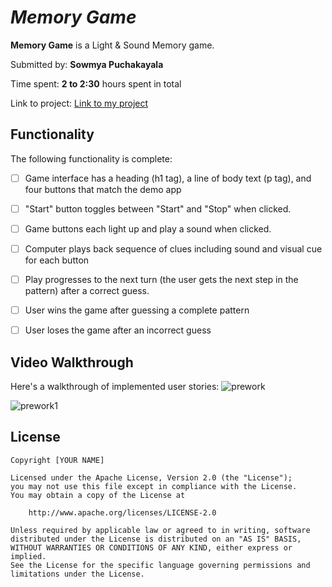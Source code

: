 # *Memory Game*

**Memory Game** is a Light & Sound Memory game.

Submitted by: **Sowmya Puchakayala**

Time spent: **2 to 2:30** hours spent in total

Link to project: [Link to my project](https://glitch.com/edit/#!/understood-ringed-lens?path=README.md%3A7%3A24)

## Functionality

The following functionality is complete:

* [ ] Game interface has a heading (h1 tag), a line of body text (p tag), and four buttons that match the demo app
* [ ] "Start" button toggles between "Start" and "Stop" when clicked. 
* [ ] Game buttons each light up and play a sound when clicked. 
* [ ] Computer plays back sequence of clues including sound and visual cue for each button
* [ ] Play progresses to the next turn (the user gets the next step in the pattern) after a correct guess. 
* [ ] User wins the game after guessing a complete pattern
* [ ] User loses the game after an incorrect guess


## Video Walkthrough

Here's a walkthrough of implemented user stories:
![prework](https://user-images.githubusercontent.com/63092943/112120350-5c420180-8b7b-11eb-9c03-395546373752.gif)

![prework1](https://user-images.githubusercontent.com/63092943/112120860-df635780-8b7b-11eb-807f-14a9bc363128.gif)


## License

    Copyright [YOUR NAME]

    Licensed under the Apache License, Version 2.0 (the "License");
    you may not use this file except in compliance with the License.
    You may obtain a copy of the License at

        http://www.apache.org/licenses/LICENSE-2.0

    Unless required by applicable law or agreed to in writing, software
    distributed under the License is distributed on an "AS IS" BASIS,
    WITHOUT WARRANTIES OR CONDITIONS OF ANY KIND, either express or implied.
    See the License for the specific language governing permissions and
    limitations under the License.
